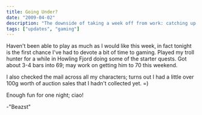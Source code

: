 ```yaml
---
title: Going Under?
date: "2009-04-02"
description: "The downside of taking a week off from work: catching up (sigh)."
tags: ["updates", "gaming"]
---
```


Haven't been able to play as much as I would like this week‚ in fact tonight is the first chance I've had to devote a bit of time to gaming. Played my troll hunter for a while in Howling Fjord doing some of the starter quests. Got about 3-4 bars into 69; may work on getting him to 70 this weekend.

I also checked the mail across all my characters; turns out I had a little over 100g worth of auction sales that I hadn't collected yet. =)

Enough fun for one night; ciao!

-"Beazst"
